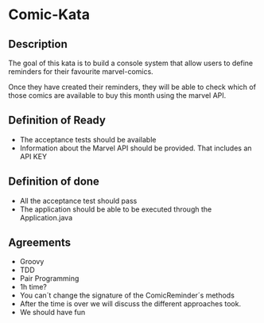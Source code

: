 # Comic-Kata

## Description

The goal of this kata is to build a console system that allow users to define reminders for their favourite marvel-comics.

Once they have created their reminders, they will be able to check which of those comics are available to buy this month using the marvel API.


## Definition of Ready

* The acceptance tests should be available
* Information about the Marvel API should be provided. That includes an API KEY

## Definition of done

* All the acceptance test should pass
* The application should be able to be executed through the Application.java

## Agreements
* Groovy
* TDD
* Pair Programming
* 1h time?
* You can´t change the signature of the ComicReminder´s methods
* After the time is over we will discuss the different approaches took.
* We should have fun